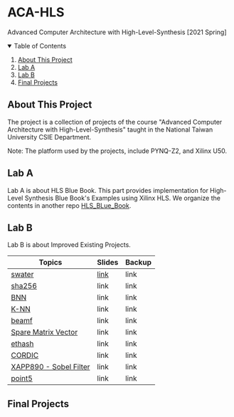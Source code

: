 # ACA-HLS
Advanced Computer Architecture with High-Level-Synthesis [2021 Spring]

<!-- TABLE OF CONTENTS -->
<details open="open">
  <summary>Table of Contents</summary>
  <ol>
    <li>
      <a href="#about-this-project">About This Project</a>
    </li>
    <li>
      <a href="#lab-a">Lab A</a>
    </li>
    <li>
      <a href="#lab-b">Lab B</a>
    </li>
    <li>
      <a href="#final-projects">Final Projects</a>
    </li>
  </ol>
</details>

<!-- ABOUT THIS PROJECT -->
## About This Project
The project is a collection of projects of the course "Advanced Computer Architecture with High-Level-Synthesis" taught in the National Taiwan University CSIE Department.

Note: The platform used by the projects, include PYNQ-Z2, and Xilinx U50.

## Lab A
Lab A is about HLS Blue Book. This part provides implementation for High-Level Synthesis Blue Book's Examples using Xilinx HLS. We organize the contents in another repo [HLS_BLue_Book](https://github.com/NTU-CSIE-HLS/HLS_BLue_Book).

## Lab B
Lab B is about Improved Existing Projects.

|  Topics   | Slides  | Backup  |
|  ----  | ----  | ----  |
| [swater](https://github.com/Leng-Kai/Smith-Waterman-HLS)  | [link](.//LabB/Smith-Waterman%20Algorithm/Smith-Waterman%20Algorithm.pdf) |link |
| [sha256](https://github.com/allen880117/ACA-HLS-Lab-B-SHA256)  | link |link |
| [BNN](https://github.com/eee4017/BNN-PYNQ)  | link |link |
| [K-NN](https://github.com/kurimulion/ACA_LabB)  | link |link |
| [beamf](https://github.com/e841018/beamformer)  | link |link |
| [Spare Matrix Vector](https://github.com/kaiiiz/hls-spmv)  | link |link |
| [ethash](https://github.com/agenda425/hls_ethash)  | link |link |
| [CORDIC](https://github.com/405410605/LAB_B_CRODIC)  | link |link |
| [XAPP890 - Sobel Filter](https://github.com/yuweitt/HLS_LabB_SobelFilter)  | link |link |
| [point5](https://github.com/mouvemance/HLSLabB_point5)  | link |link |


## Final Projects


